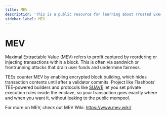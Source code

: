 ```yaml
---
title: MEV
description: 'This is a public resource for learning about Trusted Execution Environments (TEEs). Our aim is to provide comprehensive coverage of key concepts, research advancements, and real-world applications of TEEs.'
sidebar_label: MEV
---
```


# MEV

Maximal Extractable Value (MEV) refers to profit captured by reordering or injecting transactions within a block. This is often via sandwich or frontrunning attacks that drain user funds and undermine fairness.

TEEs counter MEV by enabling encrypted block building, which hides transaction contents until after a validator commits. Project like Flashbots’ TEE-powered builders and protocols like [SUAVE](https://github.com/flashbots/suave-geth) let you set private execution rules inside the enclave, so your transaction goes exactly where and when you want it, without leaking to the public mempool.

For more on MEV, check out MEV Wiki: https://www.mev.wiki/

